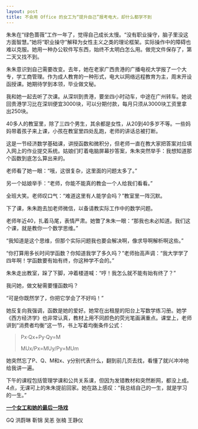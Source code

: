 ```yaml
---
layout: post
title: 不会用 Office 的女工为“提升自己”报考电大，却什么都学不到
---
```


朱朱在“绿色蔷薇”工作一年了，觉得自己成长太慢。“没有职业操守，脑子里没这方面智慧。”她将“职业操守”解释为女性主义之类的理论框架。实际操作中的障碍也难以克服。她用一种办公软件写东西，始终不太明白怎么用。做完文件保存了，第二天又找不到。

朱朱意识到自己需要改变。去年，她在老家广西贵港的广播电视大学报了一个大专，学工商管理。作为成人教育的一种形式，电大以网络远程教育为主，周末开设函授课。她期待学到本领，毕业做文秘。

我和她一起去听了次课。从深圳到贵港，要坐四小时动车，中途在广州转车。她说回贵港学习比在深圳便宜3000块，可以分期付款，每月只须从3000块工资里拿出250块。

40多人的教室里，除了三四个男生，其余都是女性，从20到40多岁不等。一些妈妈带着孩子来上课，小孩在教室里四处乱跑，老师的讲话总被打断。

这是一节经济数学基础课，讲授函数和微积分，但老师一直在教大家把答案对应填入网上的作业提交系统。姑娘们盯着电脑屏幕抄答案，朱朱突然举手：我想知道那个函数到底怎么算出来的。

老师看了她一眼：“哦，这很复杂，这里面的问题太多了。”

另一个姑娘举手：“老师，你能不能真的教会一个人给我们看看。”

全班大笑。老师叹口气：“难道这里有人能学会吗？”教室里一阵沉默。

下了课，朱朱跑去加老师微信，以备请教实际工作中的数学问题。

老师年近40，扎着马尾，表情严肃。她瞥了朱朱一眼：“那我也未必知道。我们这个课，就是教你一个数学思维。”

“我知道是这个思维，但那个实际问题我也要会解决啊，像求导啊解析啊这些。”

“你打算用多长时间学函数？你知道我学了多久吗？”老师抬高声调：“我大学学了四年啊！学函数要有始有终，你这种学不会的。”

朱朱走出教室，跺了下脚，冲着楼道喊：“哼！我怎么就不能有始有终了？”

我问她，做文秘需要懂函数吗？

“可是你既然学了，你把它学会了不好吗！”

她反复向我强调，函数是她的爱好。她常在出租屋的阳台上写数学练习册。她学《西方经济学》也非常认真，教材上用不同颜色的荧光笔画满重点。课堂上，老师讲到“消费者均衡”这一节，书上写着均衡条件公式：

> Px·Qx+Py·Qy=M
>
> MUx/Px=MUy/Py=MUm

她突然忘了P、Q、M和x、y分别代表什么，翻到前几页去找，看懂了就兴冲冲地给我讲一遍。

下午的课程包括管理学课和公共关系课，但因为发错教材和突然断网，都没上成。4点，无课可上的朱朱提前回家。她在路上感叹：“我总结自己的一生，就是学习的一生。”

[**一个女工和她的最后一场戏**](https://zhuanlan.zhihu.com/p/40026452)

GQ 洪蔚琳 靳锦 吴恙 张楠 王静仪